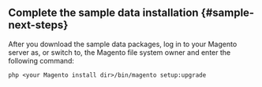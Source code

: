 ## Complete the sample data installation   {#sample-next-steps}

After you download the sample data packages, log in to your Magento server as, or switch to, the Magento file system owner and enter the following command:

	php <your Magento install dir>/bin/magento setup:upgrade
